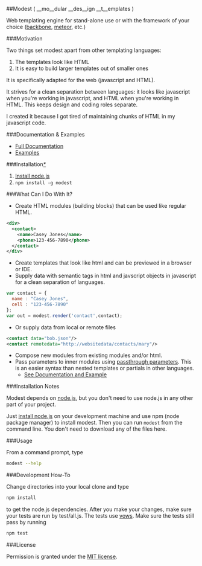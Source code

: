 ##Modest 
( __mo__dular __des__ign __t__emplates )

Web templating engine for stand-alone use or with the framework of your choice ([backbone](https://github.com/documentcloud/backbone), [meteor](https://github.com/meteor/meteor), etc.)

###Motivation

Two things set modest apart from other templating languages:

1.  The templates look like HTML
2.  It is easy to build larger templates out of smaller ones

It is specifically adapted for the web (javascript and HTML).

It strives for a clean separation between languages:  it looks like javascript when you're working in javascript, and HTML when you're working in HTML.  This keeps design and coding roles separate.

I created it because I got tired of maintaining chunks of HTML in my javascript code.

###Documentation & Examples
* [Full Documentation](https://github.com/goalzen/modest/wiki/Documentation)
* [Examples](https://github.com/goalzen/modest/wiki/Examples)

###Installation[_*_](#installation-notes)

1. [Install node.js](http://nodejs.org/#download)
2. ``npm install -g modest``

###What Can I Do With It?
* Create HTML modules (building blocks) that can be used like regular HTML.

```xml
<div>
  <contact>
    <name>Casey Jones</name>
    <phone>123-456-7890</phone>
  </contact>
</div>
```
* Create templates that look like html and can be previewed in a browser or IDE.
* Supply data with semantic tags in html and javscript objects in javascript for a clean separation of languages.

```javascript
var contact = {
  name : "Casey Jones",
  cell : "123-456-7890"
};
var out = modest.render('contact',contact);
```
* Or supply data from local or remote files

```xml
<contact data="bob.json"/>
<contact remotedata="http://websitedata/contacts/mary"/>
```
* Compose new modules from existing modules and/or html.
* Pass parameters to inner modules using [passthrough parameters](https://github.com/goalzen/modest/wiki/Documentation#wiki-passthrough-parameters).
This is an easier syntax than nested templates or partials in other languages.
  * [See Documentation and Example](https://github.com/goalzen/modest/wiki/Documentation#wiki-passthrough-parameters)

###Installation Notes<a id="installation-notes"/>

Modest depends on [node.js](https://github.com/joyent/node), but you don't need to use node.js in any other part of your project. 

Just [install node.js](http://nodejs.org/#download) on your development machine and use npm (node package manager) to install modest.
Then you can run ``modest`` from the command line.
You don't need to download any of the files here.

###Usage

From a command prompt, type
```bash
modest --help
```

###Development How-To

Change directories into your local clone and type
```bash
npm install
```
to get the node.js dependencies.  After you make your changes, make sure your tests are run by test/all.js.  The tests use [vows](http://vowsjs.org).  Make sure the tests still pass by running
```bash
npm test
```

###License

Permission is granted under the [MIT license](https://github.com/goalzen/modest/blob/master/LICENSE-MIT).

